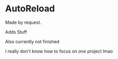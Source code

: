# AutoReload
Made by request.

Adds Stuff

Also currently not finished

I really don't know how to focus on _one_ project lmao
